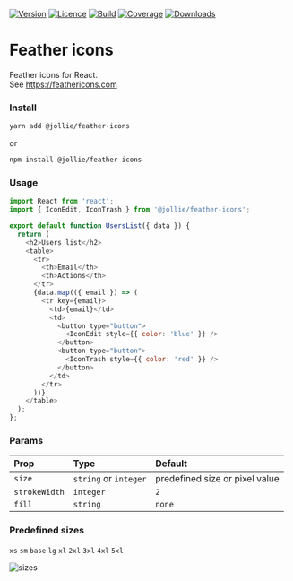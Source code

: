 [![Version](https://img.shields.io/npm/v/@jollie/feather-icons)](https://www.npmjs.com/package/@jollie/feather-icons)
[![Licence](https://img.shields.io/npm/l/@jollie/feather-icons)](https://en.wikipedia.org/wiki/MIT_license)
[![Build](https://img.shields.io/travis/thejellyfish/feather-icons)](https://travis-ci.org/github/thejellyfish/feather-icons)
[![Coverage](https://img.shields.io/codecov/c/github/thejellyfish/feather-icons)](https://codecov.io/gh/thejellyfish/feather-icons)
[![Downloads](https://img.shields.io/npm/dt/@jollie/feather-icons)](https://www.npmjs.com/package/@jollie/feather-icons)


# Feather icons

Feather icons for React.    
See https://feathericons.com    

### Install

```bash
yarn add @jollie/feather-icons
```

or

```bash
npm install @jollie/feather-icons
```

### Usage

```javascript
import React from 'react';
import { IconEdit, IconTrash } from '@jollie/feather-icons';

export default function UsersList({ data }) {
  return (
    <h2>Users list</h2>
    <table>
      <tr>
        <th>Email</th>
        <th>Actions</th>
      </tr>
      {data.map(({ email }) => (
        <tr key={email}>
          <td>{email}</td>
          <td>
            <button type="button">
              <IconEdit style={{ color: 'blue' }} />
            </button>
            <button type="button">
              <IconTrash style={{ color: 'red' }} />
            </button>
          </td>
        </tr>
      ))}
    </table>
  );
};

```

### Params

| Prop         | Type                  | Default                        |
|:-------------|:----------------------|:-------------------------------|
| `size`       | `string` or `integer` | predefined size or pixel value | 
| `strokeWidth`| `integer`             | `2`                            |
| `fill`       | `string`              | `none`                         |

### Predefined sizes
   
`xs` `sm` `base` `lg` `xl` `2xl` `3xl` `4xl` `5xl` 


![sizes](https://github.com/thejellyfish/feather-icons/raw/master/icon-sizes.png)
